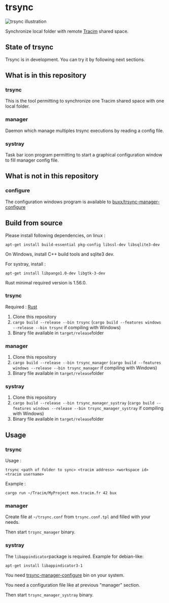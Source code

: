 # trsync

![trsync illustration](illustration2.png)

Synchronize local folder with remote [Tracim](https://www.algoo.fr/fr/tracim) shared space.

## State of trsync

Trsync is in development. You can try it by following next sections.

## What is in this repository

### trsync

This is the tool permitting to synchronize one Tracim shared space with one local folder.

### manager

Daemon which manage multiples trsync executions by reading a config file.

### systray

Task bar icon program permitting to start a graphical configuration window to fill manager config file.

## What is not in this repository

### configure

The configuration windows program is available to [buxx/trsync-manager-configure](https://github.com/buxx/trsync-manager-configure)

## Build from source

Please install following dependencies, on linux :

    apt-get install build-essential pkg-config libssl-dev libsqlite3-dev

On Windows, install C++ build tools and sqlite3 dev.

For systray, install :

    apt-get install libpango1.0-dev libgtk-3-dev

Rust minimal required version is 1.56.0.

### trsync

Required : [Rust](https://www.rust-lang.org/tools/install)

1. Clone this repository
2. `cargo build --release --bin trsync` (`cargo build --features windows --release --bin trsync` if compiling with Windows)
3. Binary file available in `target/release`folder

### manager

1. Clone this repository
2. `cargo build --release --bin trsync_manager` (`cargo build --features windows --release --bin trsync_manager` if compiling with Windows)
3. Binary file available in `target/release`folder

### systray

1. Clone this repository
2. `cargo build --release --bin trsync_manager_systray` (`cargo build --features windows --release --bin trsync_manager_systray` if compiling with Windows)
3. Binary file available in `target/release`folder

## Usage

### trsync

Usage :

    trsync <path of folder to sync> <tracim address> <workspace id> <tracim username>

Example :

    cargo run ~/Tracim/MyProject mon.tracim.fr 42 bux

### manager

Create file at `~/trsync.conf` from `trsync.conf.tpl` and filled with your needs.

Then start `trsync_manager` binary.

### systray

The `libappindicator`package is required. Example for debian-like:

    apt-get install libappindicator3-1

You need [trsync-manager-configure](https://github.com/buxx/trsync-manager-configure) bin on your system.

You need a configuration file like at previous "manager" section.

Then start `trsync_manager_systray` binary.
